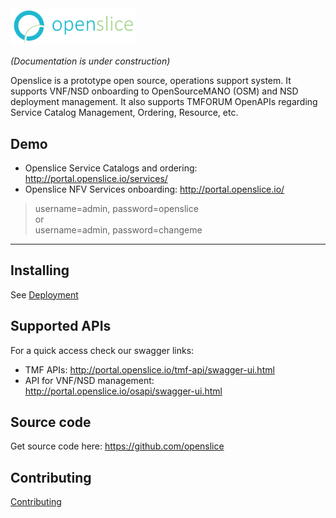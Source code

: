 <img src="images/openslice_logo.png" alt="drawing" width="200"/>

*(Documentation is under construction)*

Openslice is a prototype open source, operations support system. It supports VNF/NSD onboarding to OpenSourceMANO (OSM) and NSD deployment management. It also supports TMFORUM OpenAPIs regarding Service Catalog Management, Ordering, Resource, etc.


## Demo

* Openslice Service Catalogs and ordering: <http://portal.openslice.io/services/>
* Openslice NFV Services onboarding: <http://portal.openslice.io/>
> username=admin, password=openslice <br> or <br>username=admin, password=changeme

---

## Installing

See [Deployment](./deployment.md)


## Supported APIs

For a quick access check our swagger links:

* TMF APIs: <http://portal.openslice.io/tmf-api/swagger-ui.html>
* API for VNF/NSD management: <http://portal.openslice.io/osapi/swagger-ui.html>

## Source code

Get source code here: <https://github.com/openslice>

## Contributing

[Contributing](./contributing/developing.md)